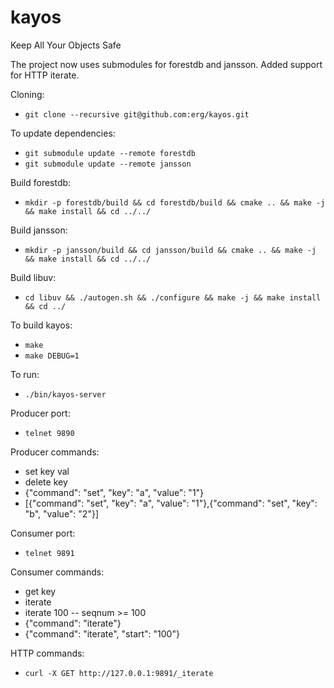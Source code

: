 kayos
=====

Keep All Your Objects Safe

The project now uses submodules for forestdb and jansson.
Added support for HTTP iterate.

Cloning:
* ``git clone --recursive git@github.com:erg/kayos.git``

To update dependencies:
* ``git submodule update --remote forestdb``
* ``git submodule update --remote jansson``

Build forestdb:
* ``mkdir -p forestdb/build && cd forestdb/build && cmake .. && make -j && make install && cd ../../``

Build jansson:
* ``mkdir -p jansson/build && cd jansson/build && cmake .. && make -j && make install && cd ../../``

Build libuv:
* ``cd libuv && ./autogen.sh && ./configure && make -j && make install && cd ../``

To build kayos:
* ``make``
* ``make DEBUG=1``

To run:
* ``./bin/kayos-server``

Producer port:
* ``telnet 9890``

Producer commands:
* set key val
* delete key
* {"command": "set", "key": "a", "value": "1"}
* [{"command": "set", "key": "a", "value": "1"},{"command": "set", "key": "b", "value": "2"}]


Consumer port:
* ``telnet 9891``

Consumer commands:
* get key
* iterate
* iterate 100 -- seqnum >= 100
* {"command": "iterate"}
* {"command": "iterate", "start": "100"}

HTTP commands:
* ``curl -X GET http://127.0.0.1:9891/_iterate``
